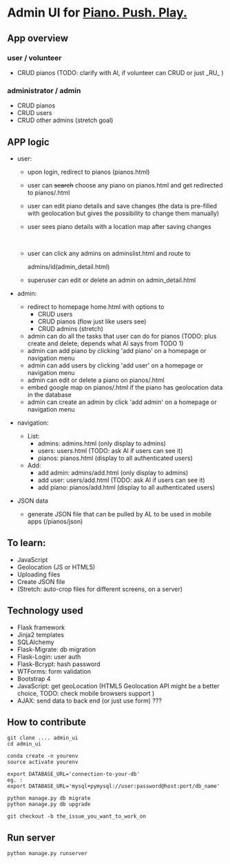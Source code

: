 # Admin UI for [Piano. Push. Play.](http://www.pianopushplay.com)

## App overview
### user / volunteer

 - CRUD pianos (TODO: clarify with Al, if volunteer can CRUD or just \_RU\_ )
### administrator / admin
 - CRUD pianos
 - CRUD users
 - CRUD other admins (stretch goal)


## APP logic
 - user:
    - upon login, redirect to pianos (pianos.html)

    - user can ~~search~~ choose any piano on pianos.html and get redirected to pianos/<piano-name>.html

    - user can edit piano details and save changes (the data is pre-filled with geolocation but gives the possibility to change them manually)

    - user sees piano details with a location map after saving changes

      ​

    - user can click any admins on adminslist.html and route to

      admins/id(admin_detail.html)

    - superuser can edit or delete an admin on admin_detail.html

- admin:
    - redirect to homepage home.html with options to 
      - CRUD users
      - CRUD pianos (flow just like users see)
      - CRUD admins (stretch)
    - admin can do all the tasks that user can do for pianos (TODO: plus create and delete, depends what Al says from TODO 1)
    - admin can add piano by clicking 'add piano' on a homepage or navigation menu 
    - admin can add users by clicking 'add user' on a homepage or navigation menu 
    - admin can edit or delete a piano on pianos/<piano-name>.html
    - embed google map on pianos/<piano-name>.html if the piano has geolocation data in the database
    - admin can create an admin by click 'add admin' on a homepage or navigation menu

- navigation:

    - List:	
        - admins: admins.html (only display to admins)
        - users: users.html (TODO: ask Al if users can see it)
        - pianos: pianos.html (display to all authenticated users)
    - Add:
        - add admin: admins/add.html (only display to admins)
        - add user: users/add.html (TODO: ask Al if users can see it)
        - add piano: pianos/add.html (display to all authenticated users)

- JSON data

    - generate JSON file that can be pulled by AL to be used in mobile apps (/pianos/json)

## To learn:

* JavaScript
* Geolocation (JS or HTML5)
* Uploading files
* Create JSON file
* (Stretch: auto-crop files for different screens, on a server)



## Technology used

- Flask framework
- Jinja2 templates 
- SQLAlchemy
- Flask-Migrate: db migration
- Flask-Login: user auth
- Flask-Bcrypt: hash password
- WTForms: form validation
- Bootstrap 4 
- JavaScript: get geoLocation (HTML5 Geolocation API might be a better choice, TODO: check mobile browsers support )
- AJAX: send data to back end (or just use form) ???


## How to contribute
```
git clone .... admin_ui
cd admin_ui

conda create -n yourenv
source activate yourenv

export DATABASE_URL='connection-to-your-db'
eg. :
export DATABASE_URL='mysql+pymysql://user:password@host:port/db_name'

python manage.py db migrate
python manage.py db upgrade

git checkout -b the_issue_you_want_to_work_on
```

## Run server
```
python manage.py runserver 
```